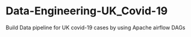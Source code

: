 # Data-Engineering-UK_Covid-19
Build Data pipeline for UK covid-19 cases  by using Apache airflow DAGs
